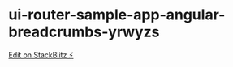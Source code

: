 # ui-router-sample-app-angular-breadcrumbs-yrwyzs

[Edit on StackBlitz ⚡️](https://stackblitz.com/edit/ui-router-sample-app-angular-breadcrumbs-yrwyzs)